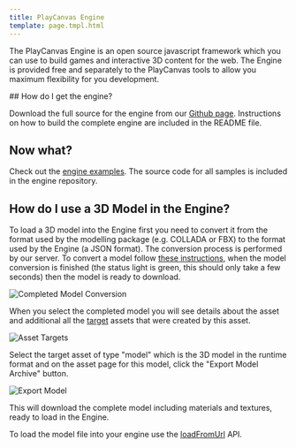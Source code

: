 ```yaml
---
title: PlayCanvas Engine
template: page.tmpl.html
---
```


The PlayCanvas Engine is an open source javascript framework which you can use to build games and interactive 3D content for the web. The Engine is provided free and separately to the PlayCanvas tools to allow you maximum flexibility for you development.

## How do I get the engine?

Download the full source for the engine from our [Github page][1]. Instructions on how to build the complete engine are included in the README file.

## Now what?

Check out the [engine examples][2]. The source code for all samples is included in the engine repository.

## How do I use a 3D Model in the Engine?

To load a 3D model into the Engine first you need to convert it from the format used by the modelling package (e.g. COLLADA or FBX) to the format used by the Engine (a JSON format). The conversion process is performed by our server. To convert a model follow [these instructions][3], when the model conversion is finished (the status light is green, this should only take a few seconds) then the model is ready to download.

![Completed Model Conversion][6]

When you select the completed model you will see details about the asset and additional all the [target][4] assets that were created by this asset.

![Asset Targets][7]

Select the target asset of type "model" which is the 3D model in the runtime format and on the asset page for this model, click the "Export Model Archive" button.

![Export Model][8]

This will download the complete model including materials and textures, ready to load in the Engine.

To load the model file into your engine use the [loadFromUrl][5] API.

[1]: https://github.com/playcanvas/engine
[2]: http://playcanvas.github.io
[3]: /user-manual/assets/importing/
[4]: /user-manual/glossary/#target_asset
[5]: /engine/api/stable/symbols/pc.asset.AssetRegistry.html#loadFromUrl
[6]: /images/platform/assets/asset_complete.jpg
[7]: /images/platform/assets/asset_targets.jpg
[8]: /images/platform/assets/export_model.jpg
